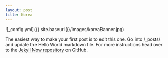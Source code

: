 ```yaml
---
layout: post
title: Korea
---
```

![_config.yml]({{ site.baseurl }}/images/koreaBanner.jpg)

The easiest way to make your first post is to edit this one. Go into /_posts/ and update the Hello World markdown file. For more instructions head over to the [Jekyll Now repository](https://github.com/barryclark/jekyll-now) on GitHub.
